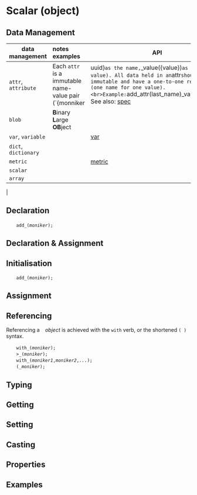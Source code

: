 # Scalar (object)

## <a name="datamgt"></a> Data Management

| data management | notes<br>examples | API |
|--|:--|--|
| `attr`, `attribute` <a name="arena"></a> | Each `attr` is a immutable name-value pair (`{monniker|uuid}` as the name, `_value({value})` as the value). All data held in an `attr` should be immutable and have a one-to-one relationship (one name for one value).<br>Example: `add_attr(last_name)_value(Jones);` <br>See also: [spec](#spec) | [attr](/attr.md) |
| `blob` <a name="blob"></a> | **B**inary **L**arge **OB**ject |
| `var`, `variable` | | [var](/var.md) |
| `dict`, `dictionary` | | |
| `metric` | | [metric](/metric.md) |
| `scalar`
| `array`
| 

<a name="declare"></a>
## Declaration

&nbsp;&nbsp;&nbsp;&nbsp;&nbsp;&nbsp; `add_(`*`moniker`*`);`<br>

<a name="declare_assign"></a>
## Declaration & Assignment

<a name="initial"></a>
## Initialisation

&nbsp;&nbsp;&nbsp;&nbsp;&nbsp;&nbsp; `add_(`*`moniker`*`);`<br>

<a name="assign"></a>
## Assignment

<a name="reference"></a>
## Referencing
Referencing a ` ` *object* is achieved with the `with` verb, or the shortened `(`*` `*`)` syntax. 

&nbsp;&nbsp;&nbsp;&nbsp;&nbsp;&nbsp; `with_(`*`moniker`*`);`<br>
&nbsp;&nbsp;&nbsp;&nbsp;&nbsp;&nbsp; `>_(`*`moniker`*`);`<br>
&nbsp;&nbsp;&nbsp;&nbsp;&nbsp;&nbsp; `with_(`*`moniker1`*`,`*`moniker2`*`,`*`...`*`);`<br>
&nbsp;&nbsp;&nbsp;&nbsp;&nbsp;&nbsp; `(`*`_moniker`*`);`

<a name="type"></a>
## Typing

<a name="get"></a>
## Getting

<a name="set"></a>
## Setting

<a name="cast"></a>
## Casting

<a name="properties"></a>
## Properties

<a name="example"></a>
## Examples